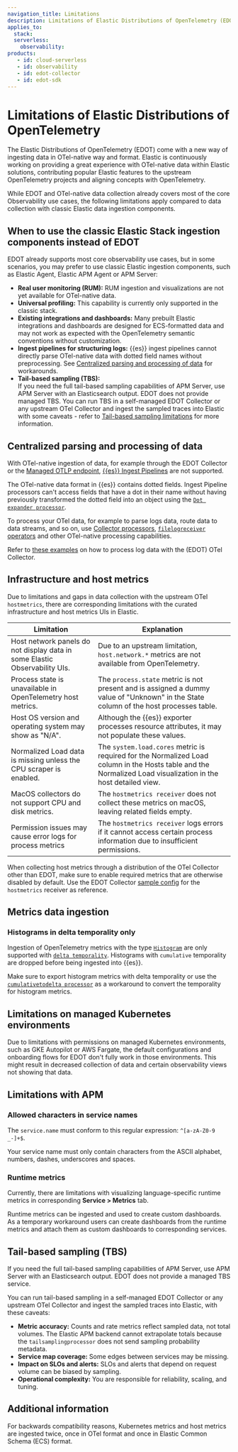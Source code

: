 ```yaml
---
navigation_title: Limitations
description: Limitations of Elastic Distributions of OpenTelemetry (EDOT) compared to classic Elastic data collection mechanisms.
applies_to:
  stack:
  serverless:
    observability:
products:
   - id: cloud-serverless
   - id: observability
   - id: edot-collector
   - id: edot-sdk
---
```


# Limitations of Elastic Distributions of OpenTelemetry

The Elastic Distributions of OpenTelemetry (EDOT) come with a new way of ingesting data in OTel-native way and format. Elastic is continuously working on providing a great experience with OTel-native data within Elastic solutions, contributing popular Elastic features to the upstream OpenTelemetry projects and aligning concepts with OpenTelemetry.

While EDOT and OTel-native data collection already covers most of the core Observability use cases, the following limitations apply compared to data collection with classic Elastic data ingestion components.

## When to use the classic Elastic Stack ingestion components instead of EDOT

EDOT already supports most core observability use cases, but in some scenarios, you may prefer to use classic Elastic ingestion components, such as Elastic Agent, Elastic APM Agent or APM Server:

* **Real user monitoring (RUM):** RUM ingestion and visualizations are not yet available for OTel-native data.
* **Universal profiling:** This capability is currently only supported in the classic stack.
* **Existing integrations and dashboards:** Many prebuilt Elastic integrations and dashboards are designed for ECS-formatted data and may not work as expected with the OpenTelemetry semantic conventions without customization.
* **Ingest pipelines for structuring logs:** {{es}} ingest pipelines cannot directly parse OTel-native data with dotted field names without preprocessing. See [Centralized parsing and processing of data](#centralized-parsing-and-processing-of-data) for workarounds.
* **Tail-based sampling (TBS):**  
If you need the full tail-based sampling capabilities of APM Server, use APM Server with an Elasticsearch output. EDOT does not provide managed TBS. You can run TBS in a self-managed EDOT Collector or any upstream OTel Collector and ingest the sampled traces into Elastic with some caveats - refer to [Tail-based sampling limitations](#tail-based-sampling-tbs) for more information.

## Centralized parsing and processing of data

With OTel-native ingestion of data, for example through the EDOT Collector or the [Managed OTLP endpoint](/reference/motlp.md), [{{es}} Ingest Pipelines](docs-content://manage-data/ingest/transform-enrich/ingest-pipelines.md) are not supported.

The OTel-native data format in {{es}} contains dotted fields. Ingest Pipeline processors can't access fields that have a dot in their name without having previously transformed the dotted field into an object using the [`Dot expander processor`](elasticsearch://reference/enrich-processor/dot-expand-processor.md).

To process your OTel data, for example to parse logs data, route data to data streams, and so on, use [Collector processors](https://opentelemetry.io/docs/collector/configuration/#processors), [`filelogreceiver` operators](https://github.com/open-telemetry/opentelemetry-collector-contrib/blob/main/pkg/stanza/docs/operators/README.md#what-operators-are-available) and other OTel-native processing capabilities.

Refer to [these examples](/reference/edot-collector/config/configure-logs-collection.md) on how to process log data with the (EDOT) OTel Collector.

## Infrastructure and host metrics

Due to limitations and gaps in data collection with the upstream OTel `hostmetrics`, there are corresponding limitations with the curated infrastructure and host metrics UIs in Elastic.

| Limitation                                      | Explanation                                                                                                                                                                                                                     |
|------------------------------------------------|---------------------------------------------------------------------------------------------------------------------------------------------------------------------------------------------------------------------------------|
| Host network panels do not display data in some Elastic Observability UIs. | Due to an upstream limitation, `host.network.*` metrics are not available from OpenTelemetry.                                                                                                                                   |
| Process state is unavailable in OpenTelemetry host metrics. | The `process.state` metric is not present and is assigned a dummy value of "Unknown" in the State column of the host processes table.                                                                                           |
| Host OS version and operating system may show as "N/A". | Although the {{es}} exporter processes resource attributes, it may not populate these values.                                                                                                                            |
| Normalized Load data is missing unless the CPU scraper is enabled. | The `system.load.cores` metric is required for the Normalized Load column in the Hosts table and the Normalized Load visualization in the host detailed view.                                                                    |
| MacOS collectors do not support CPU and disk metrics. | The `hostmetrics receiver` does not collect these metrics on macOS, leaving related fields empty.                    |
| Permission issues may cause error logs for process metrics | The `hostmetrics receiver` logs errors if it cannot access certain process information due to insufficient permissions. |

When collecting host metrics through a distribution of the OTel Collector other than EDOT, make sure to enable required metrics that are otherwise disabled by default. Use the EDOT Collector [sample config](https://github.com/elastic/elastic-agent/blob/main/internal/pkg/otel/samples/linux/logs_metrics_traces.yml) for the `hostmetrics` receiver as reference.

## Metrics data ingestion

### Histograms in delta temporality only

Ingestion of OpenTelemetry metrics with the type [`Histogram`](https://opentelemetry.io/docs/specs/otel/metrics/data-model/#histogram) are only supported with [`delta temporality`](https://opentelemetry.io/docs/specs/otel/metrics/data-model/#temporality). Histograms with `cumulative` temporality are dropped before being ingested into {{es}}.

Make sure to export histogram metrics with delta temporality or use the [`cumulativetodelta processor`](https://github.com/open-telemetry/opentelemetry-collector-contrib/tree/main/processor/cumulativetodeltaprocessor) as a workaround to convert the temporality for histogram metrics.

## Limitations on managed Kubernetes environments

Due to limitations with permissions on managed Kubernetes environments, such as GKE Autopilot or AWS Fargate, the default configurations and onboarding flows for EDOT don't fully work in those environments. This might result in decreased collection of data and certain observability views not showing that data.

## Limitations with APM

### Allowed characters in service names

The `service.name` must conform to this regular expression: `^[a-zA-Z0-9 _-]+$`. 

Your service name must only contain characters from the ASCII alphabet, numbers, dashes, underscores and spaces.

### Runtime metrics

Currently, there are limitations with visualizing language-specific runtime metrics in corresponding **Service > Metrics** tab.

Runtime metrics can be ingested and used to create custom dashboards. As a temporary workaround users can create dashboards from the runtime metrics and attach them as custom dashboards to corresponding services.

## Tail-based sampling (TBS)

If you need the full tail-based sampling capabilities of APM Server, use APM Server with an Elasticsearch output. EDOT does not provide a managed TBS service.

You can run tail-based sampling in a self-managed EDOT Collector or any upstream OTel Collector and ingest the sampled traces into Elastic, with these caveats:

* **Metric accuracy:** Counts and rate metrics reflect sampled data, not total volumes. The Elastic APM backend cannot extrapolate totals because the `tailsamplingprocessor` does not send sampling probability metadata.
* **Service map coverage:** Some edges between services may be missing.
* **Impact on SLOs and alerts:** SLOs and alerts that depend on request volume can be biased by sampling.
* **Operational complexity:** You are responsible for reliability, scaling, and tuning.

## Additional information

For backwards compatibility reasons, Kubernetes metrics and host metrics are ingested twice, once in OTel format and once in Elastic Common Schema (ECS) format.